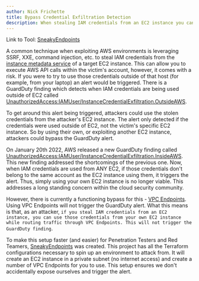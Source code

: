 ```yaml
---
author: Nick Frichette
title: Bypass Credential Exfiltration Detection
description: When stealing IAM credentials from an EC2 instance you can avoid a GuardDuty detection by using the keys from another EC2 instance.
---
```


Link to Tool: [SneakyEndpoints](https://github.com/Frichetten/SneakyEndpoints)

A common technique when exploiting AWS environments is leveraging SSRF, XXE, command injection, etc. to steal IAM credentials from the [instance metadata service](https://hackingthe.cloud/aws/general-knowledge/intro_metadata_service/) of a target EC2 instance. This can allow you to execute AWS API calls within the victim's account, however, it comes with a risk. If you were to try to use those credentials outside of that host (for example, from your laptop) an alert would be triggered. There is a GuardDuty finding which detects when IAM credentials are being used outside of EC2 called [UnauthorizedAccess:IAMUser/InstanceCredentialExfiltration.OutsideAWS](https://docs.aws.amazon.com/guardduty/latest/ug/guardduty_finding-types-iam.html#unauthorizedaccess-iam-instancecredentialexfiltrationoutsideaws).

To get around this alert being triggered, attackers could use the stolen credentials from the attacker's EC2 instance. The alert only detected if the credentials were used outside of EC2, not the victim's specific EC2 instance. So by using their own, or exploiting another EC2 instance, attackers could bypass the GuardDuty alert.

On January 20th 2022, AWS released a new GuardDuty finding called [UnauthorizedAccess:IAMUser/InstanceCredentialExfiltration.InsideAWS](https://docs.aws.amazon.com/guardduty/latest/ug/guardduty_finding-types-iam.html#unauthorizedaccess-iam-instancecredentialexfiltrationinsideaws). This new finding addressed the shortcomings of the previous one. Now, when IAM credentials are used from ANY EC2, if those credentials don't belong to the same account as the EC2 instance using them, it triggers the alert. Thus, simply using your own EC2 instance is no longer viable. This addresses a long standing concern within the cloud security community.

However, there is currently a functioning bypass for this - [VPC Endpoints](https://docs.aws.amazon.com/vpc/latest/privatelink/vpc-endpoints.html). Using VPC Endpoints will not trigger the GuardDuty alert. What this means is that, as an attacker, `if you steal IAM credentials from an EC2 instance, you can use those credentials from your own EC2 instance while routing traffic through VPC Endpoints. This will not trigger the GuardDuty finding`.

To make this setup faster (and easier) for Penetration Testers and Red Teamers, [SneakyEndpoints](https://github.com/Frichetten/SneakyEndpoints) was created. This project has all the Terraform configurations necessary to spin up an environment to attack from. It will create an EC2 instance in a private subnet (no internet access) and create a number of VPC Endpoints for you to use. This setup ensures we don't accidentally expose ourselves and trigger the alert.